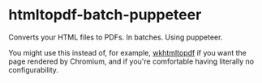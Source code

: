 # htmltopdf-batch-puppeteer

Converts your HTML files to PDFs.
In batches.
Using puppeteer.

You might use this instead of, for example, [wkhtmltopdf](https://wkhtmltopdf.org/) if you want the page rendered by Chromium, and if you're comfortable having literally no configurability.


